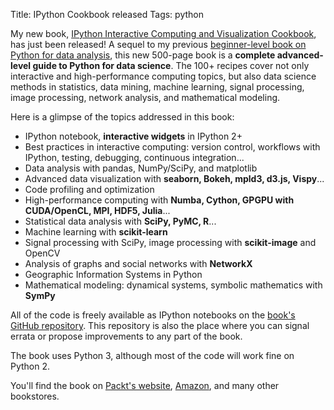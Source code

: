 Title: IPython Cookbook released
Tags: python

My new book, [IPython Interactive Computing and Visualization Cookbook](http://ipython-books.github.io), has just been released! A sequel to my previous [beginner-level book on Python for data analysis](http://ipython.rossant.net), this new 500-page book is a **complete advanced-level guide to Python for data science**. The 100+ recipes cover not only interactive and high-performance computing topics, but also data science methods in statistics, data mining, machine learning, signal processing, image processing, network analysis, and mathematical modeling.

<!-- PELICAN_END_SUMMARY -->

Here is a glimpse of the topics addressed in this book: 

* IPython notebook, **interactive widgets** in IPython 2+
* Best practices in interactive computing: version control, workflows with IPython, testing, debugging, continuous integration...
* Data analysis with pandas, NumPy/SciPy, and matplotlib
* Advanced data visualization with **seaborn, Bokeh, mpld3, d3.js, Vispy**...
* Code profiling and optimization
* High-performance computing with **Numba, Cython, GPGPU with CUDA/OpenCL, MPI, HDF5, Julia**...
* Statistical data analysis with **SciPy, PyMC, R**...
* Machine learning with **scikit-learn**
* Signal processing with SciPy, image processing with **scikit-image** and OpenCV
* Analysis of graphs and social networks with **NetworkX**
* Geographic Information Systems in Python
* Mathematical modeling: dynamical systems, symbolic mathematics with **SymPy**

All of the code is freely available as IPython notebooks on the [book's GitHub repository](https://github.com/ipython-books/cookbook-code). This repository is also the place where you can signal errata or propose improvements to any part of the book.

The book uses Python 3, although most of the code will work fine on Python 2.

You'll find the book on [Packt's website](https://www.packtpub.com/big-data-and-business-intelligence/ipython-interactive-computing-and-visualization-cookbook), [Amazon](http://www.amazon.com/IPython-Interactive-Computing-Visualization-Cookbook/dp/1783284811/ref=sr_1_1?s=books&ie=UTF8&qid=1410688253&sr=1-1), and many other bookstores.
